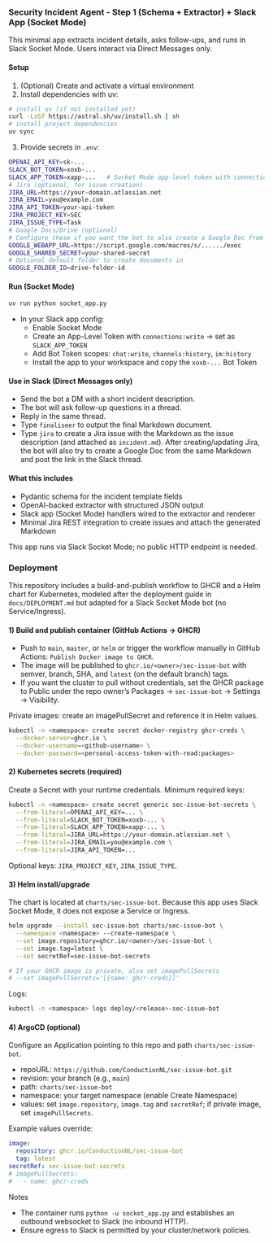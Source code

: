 ### Security Incident Agent - Step 1 (Schema + Extractor) + Slack App (Socket Mode)

This minimal app extracts incident details, asks follow-ups, and runs in Slack Socket Mode. Users interact via Direct Messages only.

#### Setup
1. (Optional) Create and activate a virtual environment
2. Install dependencies with uv:
```bash
# install uv (if not installed yet)
curl -LsSf https://astral.sh/uv/install.sh | sh
# install project dependencies
uv sync
```
3. Provide secrets in `.env`:
```bash
OPENAI_API_KEY=sk-...
SLACK_BOT_TOKEN=xoxb-...
SLACK_APP_TOKEN=xapp-...   # Socket Mode app-level token with connections:write
# Jira (optional, for issue creation)
JIRA_URL=https://your-domain.atlassian.net
JIRA_EMAIL=you@example.com
JIRA_API_TOKEN=your-api-token
JIRA_PROJECT_KEY=SEC
JIRA_ISSUE_TYPE=Task
# Google Docs/Drive (optional)
# Configure these if you want the bot to also create a Google Doc from the Markdown via your Apps Script Web App
GOOGLE_WEBAPP_URL=https://script.google.com/macros/s/....../exec
GOOGLE_SHARED_SECRET=your-shared-secret
# Optional default folder to create documents in
GOOGLE_FOLDER_ID=drive-folder-id
```

#### Run (Socket Mode)
```bash
uv run python socket_app.py
```
- In your Slack app config:
  - Enable Socket Mode
  - Create an App-Level Token with `connections:write` → set as `SLACK_APP_TOKEN`
  - Add Bot Token scopes: `chat:write`, `channels:history`, `im:history`
  - Install the app to your workspace and copy the `xoxb-...` Bot Token

#### Use in Slack (Direct Messages only)
- Send the bot a DM with a short incident description.
- The bot will ask follow-up questions in a thread.
- Reply in the same thread.
- Type `finaliseer` to output the final Markdown document.
- Type `jira` to create a Jira issue with the Markdown as the issue description (and attached as `incident.md`).
  After creating/updating Jira, the bot will also try to create a Google Doc from the same Markdown and post the link in the Slack thread.

#### What this includes
- Pydantic schema for the incident template fields
- OpenAI-backed extractor with structured JSON output
- Slack app (Socket Mode) handlers wired to the extractor and renderer
- Minimal Jira REST integration to create issues and attach the generated Markdown

This app runs via Slack Socket Mode; no public HTTP endpoint is needed.

### Deployment

This repository includes a build-and-publish workflow to GHCR and a Helm chart for Kubernetes, modeled after the deployment guide in `docs/DEPLOYMENT.md` but adapted for a Slack Socket Mode bot (no Service/Ingress).

#### 1) Build and publish container (GitHub Actions → GHCR)
- Push to `main`, `master`, or `helm` or trigger the workflow manually in GitHub Actions: `Publish Docker image to GHCR`.
- The image will be published to `ghcr.io/<owner>/sec-issue-bot` with semver, branch, SHA, and `latest` (on the default branch) tags.
- If you want the cluster to pull without credentials, set the GHCR package to Public under the repo owner’s Packages → `sec-issue-bot` → Settings → Visibility.

Private images: create an imagePullSecret and reference it in Helm values.
```bash
kubectl -n <namespace> create secret docker-registry ghcr-creds \
  --docker-server=ghcr.io \
  --docker-username=<github-username> \
  --docker-password=<personal-access-token-with-read:packages>
```

#### 2) Kubernetes secrets (required)
Create a Secret with your runtime credentials. Minimum required keys:
```bash
kubectl -n <namespace> create secret generic sec-issue-bot-secrets \
  --from-literal=OPENAI_API_KEY=... \
  --from-literal=SLACK_BOT_TOKEN=xoxb-... \
  --from-literal=SLACK_APP_TOKEN=xapp-... \
  --from-literal=JIRA_URL=https://your-domain.atlassian.net \
  --from-literal=JIRA_EMAIL=you@example.com \
  --from-literal=JIRA_API_TOKEN=...
```
Optional keys: `JIRA_PROJECT_KEY`, `JIRA_ISSUE_TYPE`.

#### 3) Helm install/upgrade
The chart is located at `charts/sec-issue-bot`. Because this app uses Slack Socket Mode, it does not expose a Service or Ingress.
```bash
helm upgrade --install sec-issue-bot charts/sec-issue-bot \
  --namespace <namespace> --create-namespace \
  --set image.repository=ghcr.io/<owner>/sec-issue-bot \
  --set image.tag=latest \
  --set secretRef=sec-issue-bot-secrets

# If your GHCR image is private, also set imagePullSecrets
# --set imagePullSecrets='[{name: ghcr-creds}]'
```

Logs:
```bash
kubectl -n <namespace> logs deploy/<release>-sec-issue-bot
```

#### 4) ArgoCD (optional)
Configure an Application pointing to this repo and path `charts/sec-issue-bot`.
- repoURL: `https://github.com/ConductionNL/sec-issue-bot.git`
- revision: your branch (e.g., `main`)
- path: `charts/sec-issue-bot`
- namespace: your target namespace (enable Create Namespace)
- values: set `image.repository`, `image.tag` and `secretRef`; if private image, set `imagePullSecrets`.

Example values override:
```yaml
image:
  repository: ghcr.io/ConductionNL/sec-issue-bot
  tag: latest
secretRef: sec-issue-bot-secrets
# imagePullSecrets:
#   - name: ghcr-creds
```

Notes
- The container runs `python -u socket_app.py` and establishes an outbound websocket to Slack (no inbound HTTP).
- Ensure egress to Slack is permitted by your cluster/network policies.
